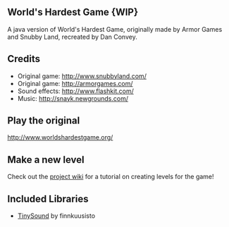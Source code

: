 World's Hardest Game {WIP}
--------------------
A java version of World's Hardest Game, originally made by Armor Games and Snubby Land, recreated by Dan Convey.

Credits
-------
- Original game: http://www.snubbyland.com/
- Original game: http://armorgames.com/
- Sound effects: http://www.flashkit.com/
- Music: http://snayk.newgrounds.com/

Play the original
-----------------
http://www.worldshardestgame.org/

Make a new level
----------------
Check out the [project wiki](https://github.com/Dan95363/worldshardestgame/wiki) for a tutorial on creating levels for the game!

Included Libraries
------------------
- [TinySound](https://github.com/finnkuusisto/TinySound) by finnkuusisto
